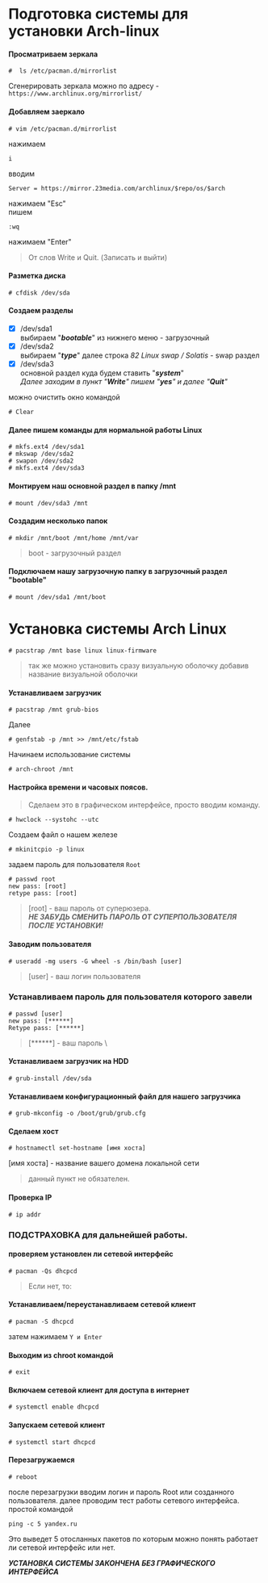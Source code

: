 # Подготовка системы для установки Arch-linux
#### Просматриваем зеркала
```text
#  ls /etc/pacman.d/mirrorlist
```
Сгенерировать зеркала можно по адресу - `https://www.archlinux.org/mirrorlist/`

#### Добавляем заеркало
```text
# vim /etc/pacman.d/mirrorlist
``` 
нажимаем  
```text
i
```  
вводим  
```text
Server = https://mirror.23media.com/archlinux/$repo/os/$arch
```  
нажимаем "Esc"  
пишем  
```text
:wq
```
нажимаем "Enter"
> От слов Write и Quit. (Записать и выйти)
   
#### Разметка диска
```text
# cfdisk /dev/sda 
```
#### Создаем разделы 
- [X] /dev/sda1   
выбираем "***bootable***" из нижнего меню - загрузочный  
- [X] /dev/sda2   
выбираем "***type***" далее строка _82 Linux swap / Solatis_ - swap раздел  
- [X] /dev/sda3  
основной раздел куда будем ставить "***system***"  
_Далее заходим в пункт "**Write**" пишем "**yes**" и далее "**Quit**"_  
  
можно очистить окно командой 
```
# Clear
```
  
#### Далeе пишем команды для нормальной работы Linux
```text
# mkfs.ext4 /dev/sda1
# mkswap /dev/sda2
# swapon /dev/sda2
# mkfs.ext4 /dev/sda3
```
  
#### Монтируем наш основной раздел в папку /mnt
```text
# mount /dev/sda3 /mnt
```
#### Cоздадим несколько папок
```text
# mkdir /mnt/boot /mnt/home /mnt/var
```
>boot - загрузочный раздел

#### Подключаем нашу загрузочную папку в загрузочный раздел "bootable"
```text
# mount /dev/sda1 /mnt/boot
```
#  
  
# Установка системы Arch Linux
```text
# pacstrap /mnt base linux linux-firmware
```
> так же можно установить сразу визуальную оболочку добавив название визуальной оболочки

#### Устанавливаем загрузчик
```text
# pacstrap /mnt grub-bios
```
Далее
```text
# genfstab -p /mnt >> /mnt/etc/fstab
```
  
Начинаем использование системы  
```text
# arch-chroot /mnt
```

#### Настройка времени и часовых поясов.  
>Сделаем это в графическом интерфейсе, просто вводим команду.  
```text
# hwclock --systohc --utc
```
Создаем файл о нашем железе
```text
# mkinitcpio -p linux
```
задаем пароль для пользователя `Root`
```text
# passwd root
new pass: [root] 
retype pass: [root]  
```
>[root] - ваш пароль от суперюзера.  
  ***НЕ ЗАБУДЬ СМЕНИТЬ ПАРОЛЬ ОТ СУПЕРПОЛЬЗОВАТЕЛЯ ПОСЛЕ УСТАНОВКИ!***

#### Заводим пользователя
```text
# useradd -mg users -G wheel -s /bin/bash [user]
```
>[user] - ваш логин пользователя  

  ### Устанавливаем пароль для пользователя которого завели
```text
# passwd [user]
new pass: [******]
Retype pass: [******]
```
>[******] - ваш пароль \

#### Устанавливаем загрузчик на HDD
```text
# grub-install /dev/sda
```
#### Устанавливаем конфигурационный файл для нашего загрузчика
```text
# grub-mkconfig -o /boot/grub/grub.cfg
```
#### Сделаем хост
```text
# hostnamectl set-hostname [имя хоста]
```
[имя хоста] - название вашего домена локальной сети
> данный пункт не обязателен.

#### Проверка IP
```text
# ip addr
```
### ПОДСТРАХОВКА для дальнейшей работы.
#### проверяем установлен ли сетевой интерфейс
```text
# pacman -Qs dhcpcd
```
> Если нет, то:
#### Устанавливаем/переустанавливаем сетевой клиент
```text
# pacman -S dhcpcd 
```
затем нажимаем ```Y и Enter```

#### Выходим из chroot командой 
```text
# exit
```
#### Включаем сетевой клиент для доступа в интернет
```text
# systemctl enable dhcpcd
```
#### Запускаем сетевой клиент
```text
# systemctl start dhcpcd
```
#### Перезагружаемся
```text
# reboot
```
после перезагрузки вводим логин и пароль Root или созданного пользователя.
далее проводим тест работы сетевого интерфейса.
простой командой
```text
ping -c 5 yandex.ru  
```
Это выведет 5 отосланных пакетов по которым можно понять работает ли сетевой интерфейс или нет.

___УСТАНОВКА СИСТЕМЫ ЗАКОНЧЕНА БЕЗ ГРАФИЧЕСКОГО ИНТЕРФЕЙСА___
